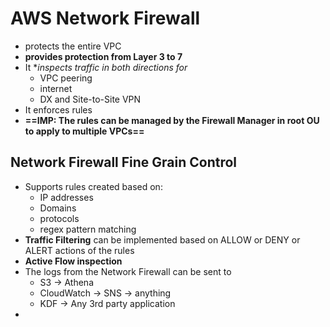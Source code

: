 

# AWS Network Firewall

- protects the entire VPC
- **provides protection from Layer 3 to 7**
- It **inspects traffic in both directions for*
	- VPC peering
	- internet
	- DX and Site-to-Site VPN
- It enforces rules
- **==IMP: The rules can be managed by the Firewall Manager in root OU to apply to multiple VPCs==**


## Network Firewall Fine Grain Control

- Supports rules created based on:
	- IP addresses
	- Domains
	- protocols
	- regex pattern matching
- **Traffic Filtering** can be implemented based on ALLOW or DENY or ALERT actions of the rules
- **Active Flow inspection**
- The logs from the Network Firewall can be sent to
	- S3 -> Athena
	- CloudWatch -> SNS -> anything
	- KDF -> Any 3rd party application
- 
